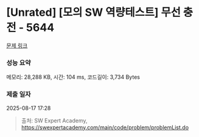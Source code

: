 # [Unrated] [모의 SW 역량테스트] 무선 충전 - 5644 

[문제 링크](https://swexpertacademy.com/main/code/problem/problemDetail.do?contestProbId=AWXRDL1aeugDFAUo) 

### 성능 요약

메모리: 28,288 KB, 시간: 104 ms, 코드길이: 3,734 Bytes

### 제출 일자

2025-08-17 17:28



> 출처: SW Expert Academy, https://swexpertacademy.com/main/code/problem/problemList.do